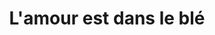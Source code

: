 ---
title: "L'amour est dans le blé"
url: /saint-sebastien-sur-loire/lamour-est-dans-le-ble/
shop: boulangerie
---